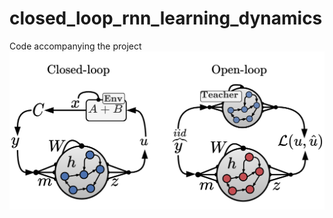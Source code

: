 # closed_loop_rnn_learning_dynamics
Code accompanying the project
![Framework](https://github.com/yoavger/closed_loop_rnn_learning_dynamics/blob/main/framework.png?raw=true)
